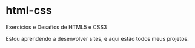 # html-css
 Exercícios e Desafios de HTML5 e CSS3 

 Estou aprendendo a desenvolver sites, e aqui estão todos meus projetos.
